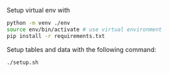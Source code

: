 
Setup virtual env with

```bash
python -m venv ./env               
source env/bin/activate # use virtual environment
pip install -r requirements.txt
```

Setup tables and data with the following command:

```bash
./setup.sh
```
